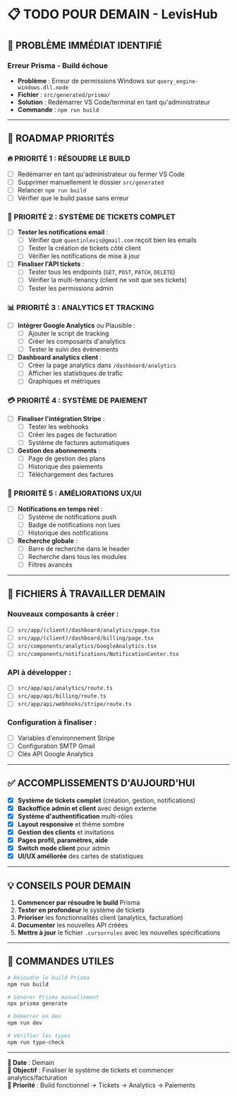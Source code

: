 # 📋 TODO POUR DEMAIN - LevisHub

## 🚨 PROBLÈME IMMÉDIAT IDENTIFIÉ

### **Erreur Prisma - Build échoue**

-   **Problème** : Erreur de permissions Windows sur `query_engine-windows.dll.node`
-   **Fichier** : `src/generated/prisma/`
-   **Solution** : Redémarrer VS Code/terminal en tant qu'administrateur
-   **Commande** : `npm run build`

---

## 🎯 ROADMAP PRIORITÉS

### **🔥 PRIORITÉ 1 : RÉSOUDRE LE BUILD**

-   [ ] Redémarrer en tant qu'administrateur ou fermer VS Code
-   [ ] Supprimer manuellement le dossier `src/generated`
-   [ ] Relancer `npm run build`
-   [ ] Vérifier que le build passe sans erreur

### **🎫 PRIORITÉ 2 : SYSTÈME DE TICKETS COMPLET**

-   [ ] **Tester les notifications email** :
    -   [ ] Vérifier que `quentinlevis@gmail.com` reçoit bien les emails
    -   [ ] Tester la création de tickets côté client
    -   [ ] Vérifier les notifications de mise à jour
-   [ ] **Finaliser l'API tickets** :
    -   [ ] Tester tous les endpoints (`GET`, `POST`, `PATCH`, `DELETE`)
    -   [ ] Vérifier la multi-tenancy (client ne voit que ses tickets)
    -   [ ] Tester les permissions admin

### **📊 PRIORITÉ 3 : ANALYTICS ET TRACKING**

-   [ ] **Intégrer Google Analytics** ou Plausible :
    -   [ ] Ajouter le script de tracking
    -   [ ] Créer les composants d'analytics
    -   [ ] Tester le suivi des événements
-   [ ] **Dashboard analytics client** :
    -   [ ] Créer la page analytics dans `/dashboard/analytics`
    -   [ ] Afficher les statistiques de trafic
    -   [ ] Graphiques et métriques

### **💳 PRIORITÉ 4 : SYSTÈME DE PAIEMENT**

-   [ ] **Finaliser l'intégration Stripe** :
    -   [ ] Tester les webhooks
    -   [ ] Créer les pages de facturation
    -   [ ] Système de factures automatiques
-   [ ] **Gestion des abonnements** :
    -   [ ] Page de gestion des plans
    -   [ ] Historique des paiements
    -   [ ] Téléchargement des factures

### **🎨 PRIORITÉ 5 : AMÉLIORATIONS UX/UI**

-   [ ] **Notifications en temps réel** :
    -   [ ] Système de notifications push
    -   [ ] Badge de notifications non lues
    -   [ ] Historique des notifications
-   [ ] **Recherche globale** :
    -   [ ] Barre de recherche dans le header
    -   [ ] Recherche dans tous les modules
    -   [ ] Filtres avancés

---

## 📁 FICHIERS À TRAVAILLER DEMAIN

### **Nouveaux composants à créer :**

-   [ ] `src/app/(client)/dashboard/analytics/page.tsx`
-   [ ] `src/app/(client)/dashboard/billing/page.tsx`
-   [ ] `src/components/analytics/GoogleAnalytics.tsx`
-   [ ] `src/components/notifications/NotificationCenter.tsx`

### **API à développer :**

-   [ ] `src/app/api/analytics/route.ts`
-   [ ] `src/app/api/billing/route.ts`
-   [ ] `src/app/api/webhooks/stripe/route.ts`

### **Configuration à finaliser :**

-   [ ] Variables d'environnement Stripe
-   [ ] Configuration SMTP Gmail
-   [ ] Clés API Google Analytics

---

## ✅ ACCOMPLISSEMENTS D'AUJOURD'HUI

-   [x] **Système de tickets complet** (création, gestion, notifications)
-   [x] **Backoffice admin et client** avec design externe
-   [x] **Système d'authentification** multi-rôles
-   [x] **Layout responsive** et thème sombre
-   [x] **Gestion des clients** et invitations
-   [x] **Pages profil, paramètres, aide**
-   [x] **Switch mode client** pour admin
-   [x] **UI/UX améliorée** des cartes de statistiques

---

## 💡 CONSEILS POUR DEMAIN

1. **Commencer par résoudre le build** Prisma
2. **Tester en profondeur** le système de tickets
3. **Prioriser** les fonctionnalités client (analytics, facturation)
4. **Documenter** les nouvelles API créées
5. **Mettre à jour** le fichier `.cursorrules` avec les nouvelles spécifications

---

## 🔧 COMMANDES UTILES

```bash
# Résoudre le build Prisma
npm run build

# Générer Prisma manuellement
npx prisma generate

# Démarrer en dev
npm run dev

# Vérifier les types
npm run type-check
```

---

**📅 Date** : Demain  
**🎯 Objectif** : Finaliser le système de tickets et commencer analytics/facturation  
**🚀 Priorité** : Build fonctionnel → Tickets → Analytics → Paiements

